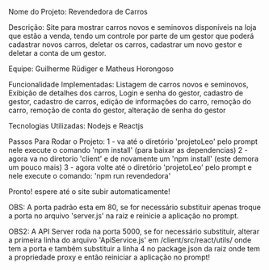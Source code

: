 Nome do Projeto: Revendedora de Carros

Descrição: Site para mostrar carros novos e seminovos disponíveis na loja que estão a venda, tendo um controle por parte de um gestor que poderá cadastrar novos carros, deletar os carros, cadastrar um novo gestor e deletar a conta de um gestor.

Equipe: Guilherme Rüdiger e Matheus Horongoso

Funcionalidade Implementadas: Listagem de carros novos e seminovos, Exibição de detalhes dos carros, Login e senha do gestor, cadastro de gestor, cadastro de carros, edição de informações do carro, remoção do carro, remoção de conta do gestor, alteração de senha do gestor

Tecnologias Utilizadas: Nodejs e Reactjs

Passos Para Rodar o Projeto: 
1 - va até o diretório 'projetoLeo' pelo prompt nele execute o comando 'npm install' (para baixar as dependencias)
2 - agora va no diretorio 'client' e de novamente um 'npm install' (este demora um pouco mais)
3 - agora volte até o diretório 'projetoLeo' pelo prompt e nele execute o comando: 'npm run revendedora'

Pronto! espere até o site subir automaticamente!

OBS: A porta padrão esta em 80, se for necessário substituir apenas troque a porta no arquivo 'server.js' na raiz e reinicie a aplicação no prompt.

OBS2: A API Server roda na porta 5000, se for necessário substituir, alterar a primeira linha do arquivo 'ApiService.js' em /client/src/react/utils/ onde tem a porta e também substituir a linha 4 no package.json da raiz onde tem a propriedade proxy e então reiniciar a aplicação no prompt!
